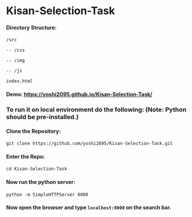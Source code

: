 # Kisan-Selection-Task

#### Directory Structure:

`/src`

    -- /css
   
    -- /img
   
    -- /js
   
`index.html`

#### Demo: https://yoshi2095.github.io/Kisan-Selection-Task/

### To run it on local environment do the following: (Note: Python should be pre-installed.)

#### Clone the Repository:

`git clone https://github.com/yoshi2095/Kisan-Selection-Task.git`

#### Enter the Repo:

`cd Kisan-Selection-Task`

#### Now run the python server:

`python -m SimpleHTTPServer 8000`

#### Now open the browser and type `localhost:8000` on the search bar.


